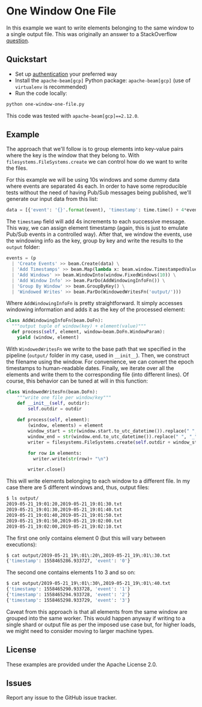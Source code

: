 # One Window One File

In this example we want to write elements belonging to the same window to a single output file. This was originally an answer to a StackOverflow [question](https://stackoverflow.com/questions/56234318/write-to-one-file-per-window-in-dataflow-using-python/).

## Quickstart

* Set up [authentication](https://cloud.google.com/docs/authentication/) your preferred way
* Install the `apache-beam[gcp]` Python package: `apache-beam[gcp]` (use of `virtualenv` is recommended)
* Run the code locally:
```bash
python one-window-one-file.py
```

This code was tested with `apache-beam[gcp]==2.12.0`.

## Example

The approach that we'll follow is to group elements into key-value pairs where the key is the window that they belong to. With `filesystems.FileSystems.create` we can control how do we want to write the files.

For this example we will be using 10s windows and some dummy data where events are separated 4s each. In order to have some reproducible tests without the need of having Pub/Sub messages being published, we'll generate our input data from this list:

```python
data = [{'event': '{}'.format(event), 'timestamp': time.time() + 4*event} for event in range(10)]
```

The `timestamp` field will add 4s increments to each successive message. This way, we can assign element timestamp (again, this is just to emulate Pub/Sub events in a controlled way). After that, we window the events, use the windowing info as the key, group by key and write the results to the `output` folder:

```python
events = (p
  | 'Create Events' >> beam.Create(data) \
  | 'Add Timestamps' >> beam.Map(lambda x: beam.window.TimestampedValue(x, x['timestamp'])) \
  | 'Add Windows' >> beam.WindowInto(window.FixedWindows(10)) \
  | 'Add Window Info' >> beam.ParDo(AddWindowingInfoFn()) \
  | 'Group By Window' >> beam.GroupByKey() \
  | 'Windowed Writes' >> beam.ParDo(WindowedWritesFn('output/')))
```

Where `AddWindowingInfoFn` is pretty straightforward. It simply accesses windowing information and adds it as the key of the processed element:

```python
class AddWindowingInfoFn(beam.DoFn):
  """output tuple of window(key) + element(value)"""
  def process(self, element, window=beam.DoFn.WindowParam):
    yield (window, element)
```

With `WindowedWritesFn` we write to the base path that we specified in the pipeline (`output/` folder in my case, used in `__init__`). Then, we construct the filename using the window. For convenience, we can convert the epoch timestamps to human-readable dates. Finally, we iterate over all the elements and write them to the corresponding file (into different lines). Of course, this behavior can be tuned at will in this function:

```python
class WindowedWritesFn(beam.DoFn):
    """write one file per window/key"""
    def __init__(self, outdir):
        self.outdir = outdir
        
    def process(self, element):
        (window, elements) = element
        window_start = str(window.start.to_utc_datetime()).replace(" ", "_")
        window_end = str(window.end.to_utc_datetime()).replace(" ", "_")
        writer = filesystems.FileSystems.create(self.outdir + window_start + ',' + window_end + '.txt')

        for row in elements:
          writer.write(str(row)+ "\n")

        writer.close()
```

This will write elements belonging to each window to a different file. In my case there are 5 different windows and, thus, output files:

```bash
$ ls output/
2019-05-21_19:01:20,2019-05-21_19:01:30.txt
2019-05-21_19:01:30,2019-05-21_19:01:40.txt
2019-05-21_19:01:40,2019-05-21_19:01:50.txt
2019-05-21_19:01:50,2019-05-21_19:02:00.txt
2019-05-21_19:02:00,2019-05-21_19:02:10.txt
```

The first one only contains element 0 (but this will vary between executions):

```bash
$ cat output/2019-05-21_19\:01\:20\,2019-05-21_19\:01\:30.txt 
{'timestamp': 1558465286.933727, 'event': '0'}
```

The second one contains elements 1 to 3 and so on:

```bash
$ cat output/2019-05-21_19\:01\:30\,2019-05-21_19\:01\:40.txt 
{'timestamp': 1558465290.933728, 'event': '1'}
{'timestamp': 1558465294.933728, 'event': '2'}
{'timestamp': 1558465298.933729, 'event': '3'}
```

Caveat from this approach is that all elements from the same window are grouped into the same worker. This would happen anyway if writing to a single shard or output file as per the imposed use case but, for higher loads, we might need to consider moving to larger machine types.

## License

These examples are provided under the Apache License 2.0.

## Issues

Report any issue to the GitHub issue tracker.
